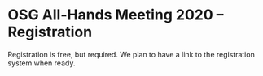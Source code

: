 # OSG All-Hands Meeting 2020 &ndash; Registration

Registration is free, but required.
We plan to have a link to the registration system when ready.

